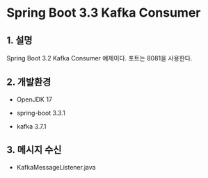 # Spring Boot 3.3 Kafka Consumer

## 1. 설명
Spring Boot 3.2 Kafka Consumer 예제이다. 포트는 8081을 사용한다.

## 2. 개발환경

* OpenJDK 17

* spring-boot 3.3.1

* kafka 3.7.1

## 3. 메시지 수신

* KafkaMessageListener.java
